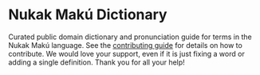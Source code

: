 
# Nukak Makú Dictionary

Curated public domain dictionary and pronunciation guide for terms in the Nukak Makú language. See the [contributing guide](https://github.com/drumworkteam/term/blob/make/.github/contributing.md) for details on how to contribute. We would love your support, even if it is just fixing a word or adding a single definition. Thank you for all your help!